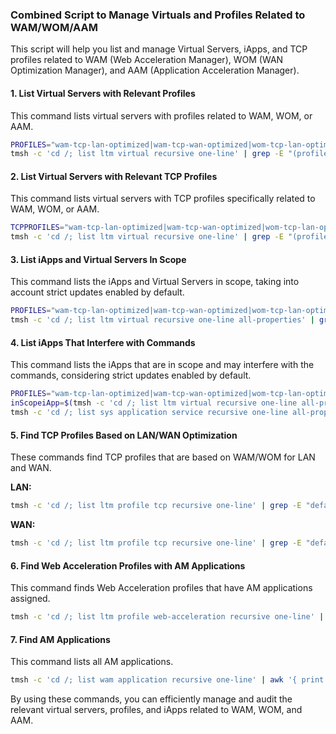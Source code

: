 ### Combined Script to Manage Virtuals and Profiles Related to WAM/WOM/AAM

This script will help you list and manage Virtual Servers, iApps, and TCP profiles related to WAM (Web Acceleration Manager), WOM (WAN Optimization Manager), and AAM (Application Acceleration Manager).

#### 1. List Virtual Servers with Relevant Profiles

This command lists virtual servers with profiles related to WAM, WOM, or AAM.

```bash
PROFILES="wam-tcp-lan-optimized|wam-tcp-wan-optimized|wom-tcp-lan-optimized|wom-tcp-wan-optimized|"$(tmsh -c 'cd /; list ltm profile recursive one-line' | grep -E "defaults-from.*(wam|wom|webacceleration)" | awk '{print $4}' | tr '\n' '|' | sed '$s/.$/\n/')
tmsh -c 'cd /; list ltm virtual recursive one-line' | grep -E "(profiles.*($PROFILES))" | awk '{print "/" $3}'
```

#### 2. List Virtual Servers with Relevant TCP Profiles

This command lists virtual servers with TCP profiles specifically related to WAM, WOM, or AAM.

```bash
TCPPROFILES="wam-tcp-lan-optimized|wam-tcp-wan-optimized|wom-tcp-lan-optimized|wom-tcp-wan-optimized"
tmsh -c 'cd /; list ltm virtual recursive one-line' | grep -E "(profiles.*($TCPPROFILES))" | awk '{print "/" $3}'
```

#### 3. List iApps and Virtual Servers In Scope

This command lists the iApps and Virtual Servers in scope, taking into account strict updates enabled by default.

```bash
PROFILES="wam-tcp-lan-optimized|wam-tcp-wan-optimized|wom-tcp-lan-optimized|wom-tcp-wan-optimized|"$(tmsh -c 'cd /; list ltm profile recursive one-line' | grep -E "defaults-from.*(wam|wom|webacceleration)" | awk '{print $4}' | tr '\n' '|' | sed '$s/.$/\n/')
tmsh -c 'cd /; list ltm virtual recursive one-line all-properties' | grep -E "(profiles.*($PROFILES))" | grep -v "app-service none" | awk '{print "iApp " $10 " | Virtual Server /" $3 }'
```

#### 4. List iApps That Interfere with Commands

This command lists the iApps that are in scope and may interfere with the commands, considering strict updates enabled by default.

```bash
PROFILES="wam-tcp-lan-optimized|wam-tcp-wan-optimized|wom-tcp-lan-optimized|wom-tcp-wan-optimized|"$(tmsh -c 'cd /; list ltm profile recursive one-line' | grep -E "defaults-from.*(wam|wom|webacceleration)" | awk '{print $4}' | tr '\n' '|' | sed '$s/.$/\n/')
inScopeiApp=$(tmsh -c 'cd /; list ltm virtual recursive one-line all-properties' | grep -E "(profiles.*($PROFILES))" | grep -v "app-service none" | awk '{print $10 }' | tr '\n' '|' | sed '$s/.$/\n/')
tmsh -c 'cd /; list sys application service recursive one-line all-properties' | grep -E "strict-updates enabled" | awk '{ print "/" $4 }' | grep -E $inScopeiApp
```

#### 5. Find TCP Profiles Based on LAN/WAN Optimization

These commands find TCP profiles that are based on WAM/WOM for LAN and WAN.

**LAN:**

```bash
tmsh -c 'cd /; list ltm profile tcp recursive one-line' | grep -E "defaults-from.Common.w(a|o)m-tcp-lan*" | awk '{ print "/" $4 }'
```

**WAN:**

```bash
tmsh -c 'cd /; list ltm profile tcp recursive one-line' | grep -E "defaults-from.Common.w(a|o)m-tcp-wan*" | awk '{ print "/" $4 }'
```

#### 6. Find Web Acceleration Profiles with AM Applications

This command finds Web Acceleration profiles that have AM applications assigned.

```bash
tmsh -c 'cd /; list ltm profile web-acceleration recursive one-line' | grep -E "applications {" | awk '{ print "/" $4 }'
```

#### 7. Find AM Applications

This command lists all AM applications.

```bash
tmsh -c 'cd /; list wam application recursive one-line' | awk '{ print "/" $3 }'
```

By using these commands, you can efficiently manage and audit the relevant virtual servers, profiles, and iApps related to WAM, WOM, and AAM.